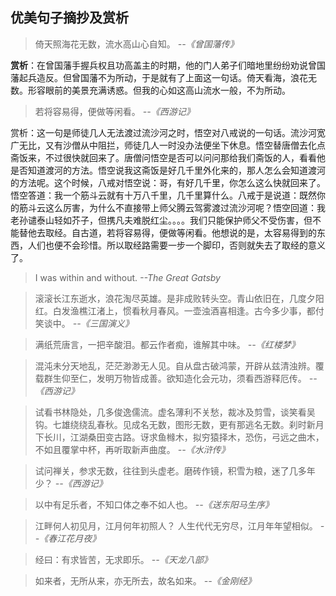 ## 优美句子摘抄及赏析

> 倚天照海花无数，流水高山心自知。
<cite>--《曾国藩传》</cite>

**赏析**：在曾国藩手握兵权且功高盖主的时期，他的门人弟子们暗地里纷纷劝说曾国藩起兵造反。但曾国藩不为所动，于是就有了上面这一句话。倚天看海，浪花无数。形容眼前的美景充满诱惑。但我的心如这高山流水一般，不为所动。

> 若将容易得，便做等闲看。
<cite>--《西游记》</cite>

赏析：这一句是师徒几人无法渡过流沙河之时，悟空对八戒说的一句话。流沙河宽广无比，又有沙僧从中阻拦，师徒几人一时没办法便坐下休息。悟空替唐僧去化点斋饭来，不过很快就回来了。唐僧问悟空是否可以问问那给我们斋饭的人，看看他是否知道渡河的方法。悟空说我这斋饭是好几千里外化来的，那人怎么会知道渡河的方法呢。这个时候，八戒对悟空说：哥，有好几千里，你怎么这么快就回来了。悟空答道：我一个筋斗云就有十万八千里，几千里算什么。八戒于是说道：既然你的筋斗云这么厉害，为什么不直接带上师父腾云驾雾渡过流沙河呢？悟空回道：我老孙谴泰山轻如芥子，但携凡夫难脱红尘。。。。我们只能保护师父不受伤害，但不能替他去取经。自古道，若将容易得，便做等闲看。他想说的是，太容易得到的东西，人们也便不会珍惜。所以取经路需要一步一个脚印，否则就失去了取经的意义了。

> I was within and without.
<cite>--The Great Gatsby</cite>

> 滚滚长江东逝水，浪花淘尽英雄。是非成败转头空。青山依旧在，几度夕阳红。白发渔樵江渚上，惯看秋月春风。一壶浊酒喜相逢。古今多少事，都付笑谈中。
<cite>--《三国演义》</cite>

> 满纸荒唐言，一把辛酸泪。都云作者痴，谁解其中味。
<cite>--《红楼梦》</cite>

> 混沌未分天地乱，茫茫渺渺无人见。自从盘古破鸿蒙，开辟从兹清浊辨。覆载群生仰至仁，发明万物皆成善。欲知造化会元功，须看西游释厄传。
<cite>--《西游记》</cite>

> 试看书林隐处，几多俊逸儒流。虚名薄利不关愁，裁冰及剪雪，谈笑看吴钩。七雄绕绕乱春秋。见成名无数，图形无数，更有那逃名无数。刹时新月下长川，江湖桑田变古路。讶求鱼橼木，拟穷猿择木，恐伤，弓远之曲木，不如且覆掌中杯，再听取新声曲度。
<cite>--《水浒传》</cite>

> 试问禅关，参求无数，往往到头虚老。磨砖作镜，积雪为粮，迷了几多年少？
<cite>--《西游记》</cite>

> 以中有足乐者，不知口体之奉不如人也。
> <cite>--《送东阳马生序》</cite>

> 江畔何人初见月，江月何年初照人？
> 人生代代无穷尽，江月年年望相似。
> <cite>--《春江花月夜》</cite>

> 经曰：有求皆苦，无求即乐。
> <cite>--《天龙八部》</cite>

> 如来者，无所从来，亦无所去，故名如来。
> <cite>--《金刚经》</cite>
